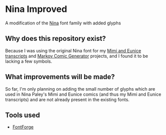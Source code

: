 # Nina Improved
A modification of the [Nina](https://archive.org/details/NinaPaleyFonts) font family with added glyphs

## Why does this repository exist?
Because I was using the original Nina font for my [Mimi and Eunice transcripts](https://github.com/dearingj/Mimi-and-Eunice-transcripts) and [Markov Comic Generator](https://github.com/dearingj/Markov-Comic-Generator) projects, and I found it to be lacking a few symbols.

## What improvements will be made?
So far, I'm only planning on adding the small number of glyphs which are used in Nina Paley's Mimi and Eunice comics (and thus my Mimi and Eunice transcripts) and are not already present in the existing fonts.

## Tools used
* [FontForge](https://fontforge.github.io/)